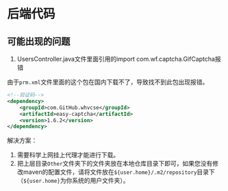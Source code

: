# 后端代码

## 可能出现的问题

1. UsersController.java文件里面引用的import com.wf.captcha.GifCaptcha报错

由于`prm.xml`文件里面的这个包在国内下载不了，导致找不到此包出现报错。

```xml
<!--验证码-->
<dependency>
    <groupId>com.GitHub.whvcse</groupId>
    <artifactId>easy-captcha</artifactId>
    <version>1.6.2</version>
</dependency>
```

解决方案：

1. 需要科学上网挂上代理才能进行下载。
2. 把上层目录`Other`文件夹下的文件夹放在本地仓库目录下即可，如果您没有修改maven的配置文件，请将文件放在`${user.home}/.m2/repository`目录下（`${user.home}`为你系统的用户文件夹）。